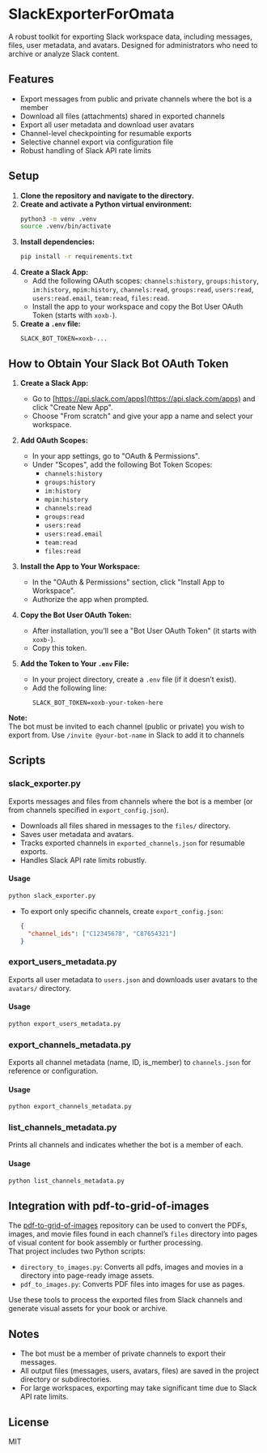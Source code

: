 # SlackExporterForOmata

A robust toolkit for exporting Slack workspace data, including messages, files, user metadata, and avatars. Designed for administrators who need to archive or analyze Slack content.

## Features
- Export messages from public and private channels where the bot is a member
- Download all files (attachments) shared in exported channels
- Export all user metadata and download user avatars
- Channel-level checkpointing for resumable exports
- Selective channel export via configuration file
- Robust handling of Slack API rate limits

## Setup
1. **Clone the repository and navigate to the directory.**
2. **Create and activate a Python virtual environment:**
   ```bash
   python3 -m venv .venv
   source .venv/bin/activate
   ```
3. **Install dependencies:**
   ```bash
   pip install -r requirements.txt
   ```
4. **Create a Slack App:**
   - Add the following OAuth scopes: `channels:history`, `groups:history`, `im:history`, `mpim:history`, `channels:read`, `groups:read`, `users:read`, `users:read.email`, `team:read`, `files:read`.
   - Install the app to your workspace and copy the Bot User OAuth Token (starts with `xoxb-`).
5. **Create a `.env` file:**
   ```env
   SLACK_BOT_TOKEN=xoxb-...
   ```

## How to Obtain Your Slack Bot OAuth Token

1. **Create a Slack App:**
   - Go to [https://api.slack.com/apps](https://api.slack.com/apps) and click "Create New App".
   - Choose "From scratch" and give your app a name and select your workspace.

2. **Add OAuth Scopes:**
   - In your app settings, go to "OAuth & Permissions".
   - Under "Scopes", add the following Bot Token Scopes:
     - `channels:history`
     - `groups:history`
     - `im:history`
     - `mpim:history`
     - `channels:read`
     - `groups:read`
     - `users:read`
     - `users:read.email`
     - `team:read`
     - `files:read`

3. **Install the App to Your Workspace:**
   - In the "OAuth & Permissions" section, click "Install App to Workspace".
   - Authorize the app when prompted.

4. **Copy the Bot User OAuth Token:**
   - After installation, you’ll see a "Bot User OAuth Token" (it starts with `xoxb-`).
   - Copy this token.

5. **Add the Token to Your `.env` File:**
   - In your project directory, create a `.env` file (if it doesn’t exist).
   - Add the following line:
     ```
     SLACK_BOT_TOKEN=xoxb-your-token-here
     ```

**Note:**  
The bot must be invited to each channel (public or private) you wish to export from. Use `/invite @your-bot-name` in Slack to add it to channels

## Scripts

### slack_exporter.py
Exports messages and files from channels where the bot is a member (or from channels specified in `export_config.json`).
- Downloads all files shared in messages to the `files/` directory.
- Saves user metadata and avatars.
- Tracks exported channels in `exported_channels.json` for resumable exports.
- Handles Slack API rate limits robustly.

#### Usage
```bash
python slack_exporter.py
```
- To export only specific channels, create `export_config.json`:
  ```json
  {
    "channel_ids": ["C12345678", "C87654321"]
  }
  ```

### export_users_metadata.py
Exports all user metadata to `users.json` and downloads user avatars to the `avatars/` directory.

#### Usage
```bash
python export_users_metadata.py
```

### export_channels_metadata.py
Exports all channel metadata (name, ID, is_member) to `channels.json` for reference or configuration.

#### Usage
```bash
python export_channels_metadata.py
```

### list_channels_metadata.py
Prints all channels and indicates whether the bot is a member of each.

#### Usage
```bash
python list_channels_metadata.py
```

## Integration with pdf-to-grid-of-images

The [pdf-to-grid-of-images](https://github.com/bleeckerj/pdf-to-grid-of-images) repository can be used to convert the PDFs, images, and movie files found in each channel’s `files` directory into pages of visual content for book assembly or further processing.  
That project includes two Python scripts:

- `directory_to_images.py`: Converts all pdfs, images and movies in a directory into page-ready image assets.
- `pdf_to_images.py`: Converts PDF files into images for use as pages.

Use these tools to process the exported files from Slack channels and generate visual assets for your book or archive.

## Notes
- The bot must be a member of private channels to export their messages.
- All output files (messages, users, avatars, files) are saved in the project directory or subdirectories.
- For large workspaces, exporting may take significant time due to Slack API rate limits.

## License
MIT
